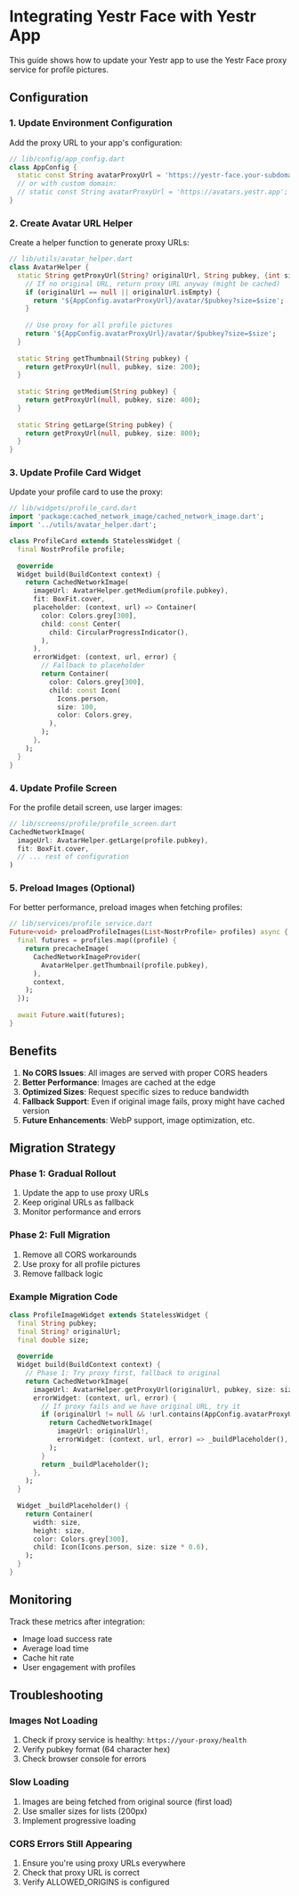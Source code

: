 # Integrating Yestr Face with Yestr App

This guide shows how to update your Yestr app to use the Yestr Face proxy service for profile pictures.

## Configuration

### 1. Update Environment Configuration

Add the proxy URL to your app's configuration:

```dart
// lib/config/app_config.dart
class AppConfig {
  static const String avatarProxyUrl = 'https://yestr-face.your-subdomain.workers.dev';
  // or with custom domain:
  // static const String avatarProxyUrl = 'https://avatars.yestr.app';
}
```

### 2. Create Avatar URL Helper

Create a helper function to generate proxy URLs:

```dart
// lib/utils/avatar_helper.dart
class AvatarHelper {
  static String getProxyUrl(String? originalUrl, String pubkey, {int size = 400}) {
    // If no original URL, return proxy URL anyway (might be cached)
    if (originalUrl == null || originalUrl.isEmpty) {
      return '${AppConfig.avatarProxyUrl}/avatar/$pubkey?size=$size';
    }
    
    // Use proxy for all profile pictures
    return '${AppConfig.avatarProxyUrl}/avatar/$pubkey?size=$size';
  }
  
  static String getThumbnail(String pubkey) {
    return getProxyUrl(null, pubkey, size: 200);
  }
  
  static String getMedium(String pubkey) {
    return getProxyUrl(null, pubkey, size: 400);
  }
  
  static String getLarge(String pubkey) {
    return getProxyUrl(null, pubkey, size: 800);
  }
}
```

### 3. Update Profile Card Widget

Update your profile card to use the proxy:

```dart
// lib/widgets/profile_card.dart
import 'package:cached_network_image/cached_network_image.dart';
import '../utils/avatar_helper.dart';

class ProfileCard extends StatelessWidget {
  final NostrProfile profile;
  
  @override
  Widget build(BuildContext context) {
    return CachedNetworkImage(
      imageUrl: AvatarHelper.getMedium(profile.pubkey),
      fit: BoxFit.cover,
      placeholder: (context, url) => Container(
        color: Colors.grey[300],
        child: const Center(
          child: CircularProgressIndicator(),
        ),
      ),
      errorWidget: (context, url, error) {
        // Fallback to placeholder
        return Container(
          color: Colors.grey[300],
          child: const Icon(
            Icons.person,
            size: 100,
            color: Colors.grey,
          ),
        );
      },
    );
  }
}
```

### 4. Update Profile Screen

For the profile detail screen, use larger images:

```dart
// lib/screens/profile/profile_screen.dart
CachedNetworkImage(
  imageUrl: AvatarHelper.getLarge(profile.pubkey),
  fit: BoxFit.cover,
  // ... rest of configuration
)
```

### 5. Preload Images (Optional)

For better performance, preload images when fetching profiles:

```dart
// lib/services/profile_service.dart
Future<void> preloadProfileImages(List<NostrProfile> profiles) async {
  final futures = profiles.map((profile) {
    return precacheImage(
      CachedNetworkImageProvider(
        AvatarHelper.getThumbnail(profile.pubkey),
      ),
      context,
    );
  });
  
  await Future.wait(futures);
}
```

## Benefits

1. **No CORS Issues**: All images are served with proper CORS headers
2. **Better Performance**: Images are cached at the edge
3. **Optimized Sizes**: Request specific sizes to reduce bandwidth
4. **Fallback Support**: Even if original image fails, proxy might have cached version
5. **Future Enhancements**: WebP support, image optimization, etc.

## Migration Strategy

### Phase 1: Gradual Rollout
1. Update the app to use proxy URLs
2. Keep original URLs as fallback
3. Monitor performance and errors

### Phase 2: Full Migration
1. Remove all CORS workarounds
2. Use proxy for all profile pictures
3. Remove fallback logic

### Example Migration Code

```dart
class ProfileImageWidget extends StatelessWidget {
  final String pubkey;
  final String? originalUrl;
  final double size;
  
  @override
  Widget build(BuildContext context) {
    // Phase 1: Try proxy first, fallback to original
    return CachedNetworkImage(
      imageUrl: AvatarHelper.getProxyUrl(originalUrl, pubkey, size: size.toInt()),
      errorWidget: (context, url, error) {
        // If proxy fails and we have original URL, try it
        if (originalUrl != null && !url.contains(AppConfig.avatarProxyUrl)) {
          return CachedNetworkImage(
            imageUrl: originalUrl!,
            errorWidget: (context, url, error) => _buildPlaceholder(),
          );
        }
        return _buildPlaceholder();
      },
    );
  }
  
  Widget _buildPlaceholder() {
    return Container(
      width: size,
      height: size,
      color: Colors.grey[300],
      child: Icon(Icons.person, size: size * 0.6),
    );
  }
}
```

## Monitoring

Track these metrics after integration:
- Image load success rate
- Average load time
- Cache hit rate
- User engagement with profiles

## Troubleshooting

### Images Not Loading
1. Check if proxy service is healthy: `https://your-proxy/health`
2. Verify pubkey format (64 character hex)
3. Check browser console for errors

### Slow Loading
1. Images are being fetched from original source (first load)
2. Use smaller sizes for lists (200px)
3. Implement progressive loading

### CORS Errors Still Appearing
1. Ensure you're using proxy URLs everywhere
2. Check that proxy URL is correct
3. Verify ALLOWED_ORIGINS is configured